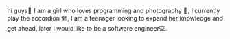 hi guys👋 
I am a girl who loves programming and photography 📸 , I currently play the accordion 🪗,
I am a teenager looking to expand her knowledge and get ahead, later I would like to be a software engineer💻.

